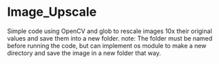 # Image_Upscale
Simple code using OpenCV and glob to rescale images 10x their original values and save them into a new folder.
note: The folder must be named before running the code, but can implement os module to make a new directory and save the image in a new folder that way.

